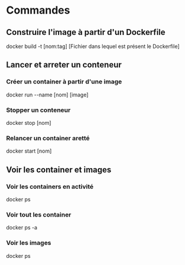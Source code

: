 # Commandes
## Construire l'image à partir d'un Dockerfile
docker build -t [nom:tag] [Fichier dans lequel est présent le Dockerfile]
## Lancer et arreter un conteneur
### Créer un container à partir d'une image
docker run --name [nom] [image]
### Stopper un conteneur
docker stop [nom]
### Relancer un container aretté 
docker start [nom]
## Voir les container et images
### Voir les containers en activité
docker ps
### Voir tout les container
docker ps -a
### Voir les images
docker ps
